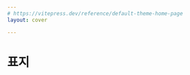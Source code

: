 ```yaml
---
# https://vitepress.dev/reference/default-theme-home-page
layout: cover

---
```


# 표지


<!-- <link rel="stylesheet" type="text/css" href="./cover.css" />

<div class="box blank face">
  <div>
        <div></div>
  </div>
  <strong class="title">표지</strong>
</div> -->